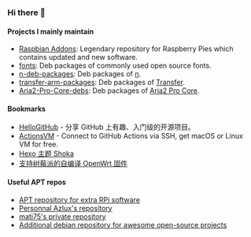 ### Hi there 👋

#### Projects I mainly maintain
- [Raspbian Addons](https://github.com/raspbian-addons/raspbian-addons): Legendary repository for Raspberry Pies which contains updated and new software.
- [fonts](https://github.com/hmsjy2017/fonts): Deb packages of commonly used open source fonts.
- [n-deb-packages](https://github.com/hmsjy2017/n-deb-packages): Deb packages of [n](https://github.com/tj/n).
- [transfer-arm-packages](https://github.com/hmsjy2017/transfer-arm-packages): Deb packages of [Transfer](https://github.com/Mikubill/transfer).
- [Aria2-Pro-Core-debs](https://github.com/hmsjy2017/Aria2-Pro-Core-debs): Deb packages of [Aria2 Pro Core](https://github.com/P3TERX/Aria2-Pro-Core).
<!-- 
Coming soon:
nali https://github.com/zu1k/nali
aliyundrive-webdav https://github.com/messense/aliyundrive-webdav
nnn https://github.com/jarun/nnn
--->

#### Bookmarks
- [HelloGitHub](https://github.com/521xueweihan/HelloGitHub) - 分享 GitHub 上有趣、入门级的开源项目。
- [ActionsVM](https://github.com/hmsjy2017/ActionsVM/actions) - Connect to GitHub Actions via SSH, get macOS or Linux VM for free.
- [Hexo 主题 Shoka](https://github.com/amehime/hexo-theme-shoka)
- [支持树莓派的自编译 OpenWrt 固件](https://github.com/SuLingGG/OpenWrt-Rpi)

#### Useful APT repos
- [APT repository for extra RPi software](https://github.com/raspbian-addons/raspbian-addons)
- [Personnal Azlux's repository](https://packages.azlux.fr)
- [mati75's private repository](https://repozytorium.mati75.eu)
- [Additional debian repository for awesome open-source projects](https://github.com/coslyk/debianopt-repo)
<!--
**hmsjy2017/hmsjy2017** is a ✨ _special_ ✨ repository because its `README.md` (this file) appears on your GitHub profile.

Here are some ideas to get you started:

- 🔭 I’m currently working on ...
- 🌱 I’m currently learning ...
- 👯 I’m looking to collaborate on ...
- 🤔 I’m looking for help with ...
- 💬 Ask me about ...
- 📫 How to reach me: ...
- 😄 Pronouns: ...
- ⚡ Fun fact: ...
-->
